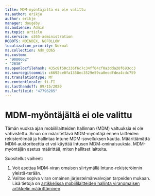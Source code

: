 ```yaml
---
title: MDM-myöntäjältä ei ole valittu
ms.author: erikje
author: erikje
manager: dougeby
ms.audience: Admin
ms.topic: article
ms.service: o365-administration
ROBOTS: NOINDEX, NOFOLLOW
localization_priority: Normal
ms.collection: Adm_O365
ms.custom:
- "9000662"
- "2636"
ms.openlocfilehash: 435c8f50c336f6c7c34ff04cf0a3dda20f693cc3
ms.sourcegitcommit: c6692ce0fa1358ec3529e59ca0ecdfdea4cdc759
ms.translationtype: MT
ms.contentlocale: fi-FI
ms.lasthandoff: 09/15/2020
ms.locfileid: "47796285"
---
```

# <a name="your-mdm-authority-is-not-set"></a>MDM-myöntäjältä ei ole valittu

Tämän vuokra ajan mobiililaitteiden hallinnan (MDM) valtuuksia ei ole vahvistettu. Sinun on määritettävä MDM-myöntäjä ennen laitteiden rekisteröimää ja hallintaa Intune MDM-sovelluksen kautta. Määrittämättä MDM-auktoriteettia et voi käyttää Intusen MDM-ominaisuuksia. MDM-myöntäjän asetus määrittää, miten hallitset laitteita.

Suositellut vaiheet:
1. Voit asettaa MDM-viran omaisen siirtymällä Intune-rekisteröinnin yleistä-terään.
2. Valitse sopiva viran omainen järjestelmänvalvojan tarpeiden mukaan. Lisä tietoja on [artikkelissa mobiililaitteiden hallinta viranomaisen artikkelin määrittäminen](https://docs.microsoft.com/intune/mdm-authority-set).
